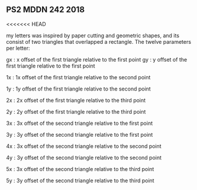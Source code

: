 ## PS2 MDDN 242 2018
<<<<<<< HEAD

my letters was inspired by paper cutting and geometric shapes, and its consist of two triangles that overlapped a rectangle.
The twelve parameters per letter:

gx : x offset of the first triangle relative to the first point
gy : y offset of the first triangle relative to the first point

1x : 1x offset of the first triangle relative to the second point

1y : 1y offset of the first triangle relative to the second point

2x : 2x offset of the first triangle relative to the third point

2y : 2y offset of the first triangle relative to the third point

3x : 3x offset of the second triangle relative to the first point

3y : 3y offset of the second triangle relative to the first point

4x : 3x offset of the second triangle relative to the second point

4y : 3y offset of the second triangle relative to the second point

5x : 3x offset of the second triangle relative to the third point

5y : 3y offset of the second triangle relative to the third point
